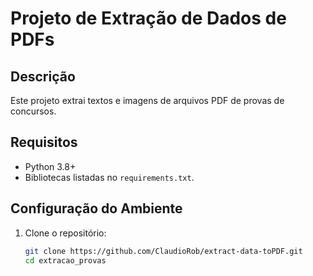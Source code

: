 # Projeto de Extração de Dados de PDFs

## Descrição
Este projeto extrai textos e imagens de arquivos PDF de provas de concursos.

## Requisitos
- Python 3.8+
- Bibliotecas listadas no `requirements.txt`.

## Configuração do Ambiente
1. Clone o repositório:
   ```bash
   git clone https://github.com/ClaudioRob/extract-data-toPDF.git
   cd extracao_provas
